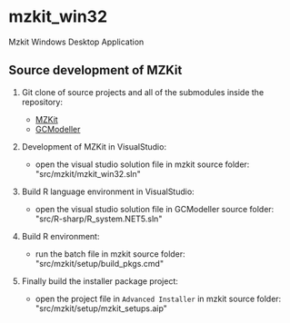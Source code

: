 # mzkit_win32

Mzkit Windows Desktop Application

## Source development of MZKit

1. Git clone of source projects and all of the submodules inside the repository:
   + [MZKit](https://github.com/xieguigang/mzkit.git)
   + [GCModeller](https://github.com/SMRUCC/GCModeller.git)

2. Development of MZKit in VisualStudio:
   + open the visual studio solution file in mzkit source folder: "src/mzkit/mzkit_win32.sln"

3. Build R language environment in VisualStudio:
   + open the visual studio solution file in GCModeller source folder: "src/R-sharp/R_system.NET5.sln"
   
4. Build R environment:
   + run the batch file in mzkit source folder: "src/mzkit/setup/build_pkgs.cmd" 
   
5. Finally build the installer package project:
   + open the project file in ``Advanced Installer`` in mzkit source folder: "src/mzkit/setup/mzkit_setups.aip"
